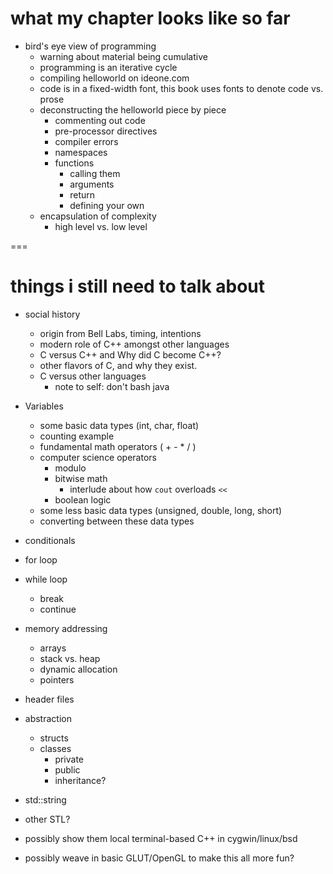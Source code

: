 # what my chapter looks like so far

+ bird's eye view of programming
	+ warning about material being cumulative
	+ programming is an iterative cycle
	+ compiling helloworld on ideone.com
	+ code is in a fixed-width font, this book uses fonts to denote code vs. prose
	+ deconstructing the helloworld piece by piece
		+ commenting out code
		+ pre-processor directives
		+ compiler errors
		+ namespaces
		+ functions
			+ calling them
			+ arguments
			+ return
			+ defining your own
	+ encapsulation of complexity
		+ high level vs. low level
		
		
===
	
# things i still need to talk about

+ social history
	+ origin from Bell Labs, timing, intentions
	+ modern role of C++ amongst other languages
	+ C versus C++ and Why did C become C++?
	+ other flavors of C, and why they exist.
	+ C versus other languages
		+ note to self: don't bash java
		
+ Variables
	+ some basic data types (int, char, float)
	+ counting example
	+ fundamental math operators ( + - * / )
	+ computer science operators
		+  modulo
		+ bitwise math
			+ interlude about how `cout` overloads `<<`
		+ boolean logic
	+ some less basic data types (unsigned, double, long, short)
	+ converting between these data types
	
+ conditionals
+ for loop
+ while loop
	+ break
	+ continue
+ memory addressing
	+ arrays
	+ stack vs. heap
	+ dynamic allocation
	+ pointers
+ header files
+ abstraction
	+ structs
	+ classes
		+ private
		+ public
		+ inheritance?
+ std::string
+ other STL?
+ possibly show them local terminal-based C++ in cygwin/linux/bsd
+ possibly weave in basic GLUT/OpenGL to make this all more fun?

